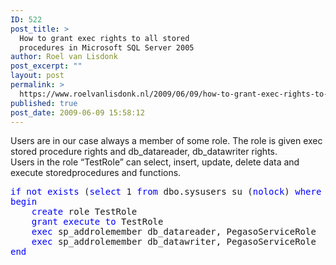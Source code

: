 ```yaml
---
ID: 522
post_title: >
  How to grant exec rights to all stored
  procedures in Microsoft SQL Server 2005
author: Roel van Lisdonk
post_excerpt: ""
layout: post
permalink: >
  https://www.roelvanlisdonk.nl/2009/06/09/how-to-grant-exec-rights-to-all-stored-procedures-in-microsoft-sql-server-2005/
published: true
post_date: 2009-06-09 15:58:12
---
```

<p>Users are in our case always a member of some role. The role is given exec stored procedure rights and db_datareader, db_datawriter rights.   <br />Users in the role “TestRole” can select, insert, update, delete data and execute storedprocedures and functions.    <br /></p>  <pre class="code"><span style="color: blue">if not exists </span>(<span style="color: blue">select </span>1 <span style="color: blue">from </span>dbo.sysusers su (<span style="color: blue">nolock</span>) <span style="color: blue">where </span>su.issqlrole = 1 <span style="color: blue">and </span>su.[name] = <span style="color: #a31515">'TestRole'</span>)
<span style="color: blue">begin
    create </span>role TestRole
    <span style="color: blue">grant execute to </span>TestRole
    <span style="color: blue">exec </span>sp_addrolemember db_datareader, PegasoServiceRole
    <span style="color: blue">exec </span>sp_addrolemember db_datawriter, PegasoServiceRole
<span style="color: blue">end</span></pre>
<a href="http://11011.net/software/vspaste"></a>